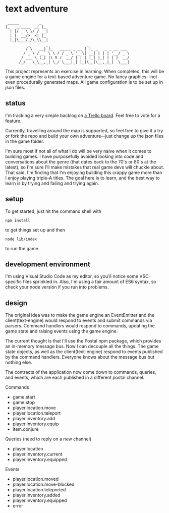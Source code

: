 # text adventure

     _____         _
    |_   _|____  _| |_
      | |/ _ \ \/ / __|
      | |  __/>  <| |_
      |_|\___/_/\_\\__|
              _       _                 _
             / \   __| |_   _____ _ __ | |_ _   _ _ __ ___
            / _ \ / _` \ \ / / _ \ '_ \| __| | | | '__/ _ \
           / ___ \ (_| |\ V /  __/ | | | |_| |_| | | |  __/
          /_/   \_\__,_| \_/ \___|_| |_|\__|\__,_|_|  \___|

This project represents an exercise in learning. When completed, this will be a game engine for a
text-based adventure game. No fancy graphics--not even procedurally generated
maps. All game configuration is to be set up in json files.

## status

I'm tracking a very simple backlog on
[a Trello board](https://trello.com/b/AayYDKae/text-adventure). Feel free to vote for a feature.

Currently, travelling around the map is supported, so feel free to give it a try or fork the repo
and build your own adventure--just change up the json files in the game folder.

I'm sure most if not all of what I do will be very naive when it comes to building games.
I have purposefully avoided looking into code and conversations about the genre
(that dates back to the 70's or 80's at the latest), so I'm sure I'll make mistakes that
real game devs will chuckle about. That said, I'm finding that I'm enjoying building this
crappy game more than I enjoy playing triple-A titles. The goal here is to learn,
and the best way to learn is by trying and failing and trying again.

## setup

To get started, just hit the command shell with

```shell
npm install
```

to get things set up and then

```shell
node lib/index
```

to run the game.

## development environment

I'm using Visual Studio Code as my editor, so you'll notice some VSC-specific files sprinkled in.
Also, I'm using a fair amount of ES6 syntax, so check your node version if you run into problems.

## design

The original idea was to make the game engine an EventEmitter and the client(text-engine) would respond to events and submit commands via parsers.
Command handlers would respond to commands, updating the game state and raising events using the game engine.

The current thought is that I'll use the Postal npm package, which provides an in-memory message bus. Now I can decouple all the things. The game state
objects, as well as the client(text-engine) respond to events published by the command handlers. Everyone knows about the message bus but nothing else.

The contracts of the application now come down to commands, queries, and events, which are each published
in a different postal channel.

Commands

* game.start
* game.stop
* player.location.move
* player.location.teleport
* player.inventory.add
* player.inventory.equip
* item.conjure

Queries (need to reply on a new channel)

* player.location
* player.inventory.current
* player.inventory.equipped

Events

* player.location.moved
* player.location.move-blocked
* player.location.teleported
* player.inventory.added
* player.inventory.equipped
* error

